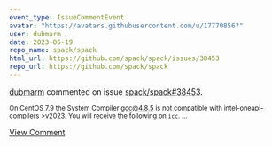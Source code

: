 ```yaml
---
event_type: IssueCommentEvent
avatar: "https://avatars.githubusercontent.com/u/17770856?"
user: dubmarm
date: 2023-06-19
repo_name: spack/spack
html_url: https://github.com/spack/spack/issues/38453
repo_url: https://github.com/spack/spack
---
```


<a href='https://github.com/dubmarm' target='_blank'>dubmarm</a> commented on issue <a href='https://github.com/spack/spack/issues/38453' target='_blank'>spack/spack#38453</a>.

<small>On CentOS 7.9 the System Compiler gcc@4.8.5 is not compatible with intel-oneapi-compilers >v2023. You will receive the following on `icc`....</small>

<a href='https://github.com/spack/spack/issues/38453' target='_blank'>View Comment</a>
